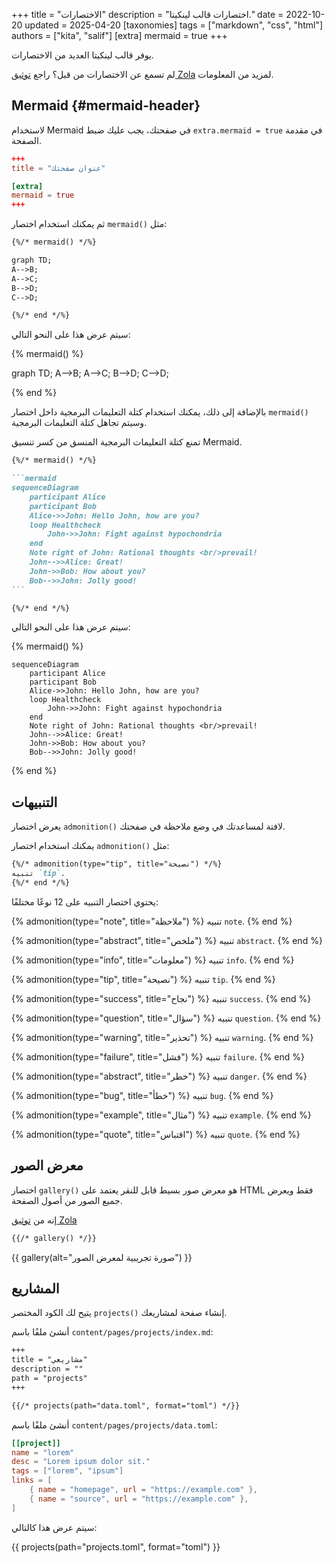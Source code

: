 +++
title = "الاختصارات"
description = "اختصارات قالب لينكيتا."
date = 2022-10-20
updated = 2025-04-20
[taxonomies]
tags = ["markdown", "css", "html"]
authors = ["kita", "salif"]
[extra]
mermaid = true
+++

يوفر قالب لينكيتا العديد من الاختصارات.

لم تسمع عن الاختصارات من قبل؟ راجع [توثيق Zola](https://www.getzola.org/documentation/content/shortcodes/) لمزيد من المعلومات.

## Mermaid {#mermaid-header}

لاستخدام Mermaid في صفحتك، يجب عليك ضبط `extra.mermaid = true` في مقدمة الصفحة.

```toml
+++
title = "عنوان صفحتك"

[extra]
mermaid = true
+++
```

ثم يمكنك استخدام اختصار `mermaid()` مثل:

```markdown
{%/* mermaid() */%}

graph TD;
A-->B;
A-->C;
B-->D;
C-->D;

{%/* end */%}
```

سيتم عرض هذا على النحو التالي:

{% mermaid() %}

graph TD;
A-->B;
A-->C;
B-->D;
C-->D;

{% end %}

بالإضافة إلى ذلك، يمكنك استخدام كتلة التعليمات البرمجية داخل اختصار `mermaid()` وسيتم تجاهل كتلة التعليمات البرمجية.

تمنع كتلة التعليمات البرمجية المنسق من كسر تنسيق Mermaid.

````markdown
{%/* mermaid() */%}

```mermaid
sequenceDiagram
    participant Alice
    participant Bob
    Alice->>John: Hello John, how are you?
    loop Healthcheck
        John->>John: Fight against hypochondria
    end
    Note right of John: Rational thoughts <br/>prevail!
    John-->>Alice: Great!
    John->>Bob: How about you?
    Bob-->>John: Jolly good!
```

{%/* end */%}
````

سيتم عرض هذا على النحو التالي:

{% mermaid() %}

```mermaid
sequenceDiagram
    participant Alice
    participant Bob
    Alice->>John: Hello John, how are you?
    loop Healthcheck
        John->>John: Fight against hypochondria
    end
    Note right of John: Rational thoughts <br/>prevail!
    John-->>Alice: Great!
    John->>Bob: How about you?
    Bob-->>John: Jolly good!
```

{% end %}

## التنبيهات

يعرض اختصار `admonition()` لافتة لمساعدتك في وضع ملاحظة في صفحتك.

يمكنك استخدام اختصار `admonition()` مثل:

```markdown
{%/* admonition(type="tip", title="نصيحة") */%}
تنبيه `tip`.
{%/* end */%}
```

يحتوي اختصار التنبيه على 12 نوعًا مختلفًا:

{% admonition(type="note", title="ملاحظة") %}
تنبيه `note`.
{% end %}

{% admonition(type="abstract", title="ملخص") %}
تنبيه `abstract`.
{% end %}

{% admonition(type="info", title="معلومات") %}
تنبيه `info`.
{% end %}

{% admonition(type="tip", title="نصيحة") %}
تنبيه `tip`.
{% end %}

{% admonition(type="success", title="نجاح") %}
تنبيه `success`.
{% end %}

{% admonition(type="question", title="سؤال") %}
تنبيه `question`.
{% end %}

{% admonition(type="warning", title="تحذير") %}
تنبيه `warning`.
{% end %}

{% admonition(type="failure", title="فشل") %}
تنبيه `failure`.
{% end %}

{% admonition(type="abstract", title="خطر") %}
تنبيه `danger`.
{% end %}

{% admonition(type="bug", title="خطأ") %}
تنبيه `bug`.
{% end %}

{% admonition(type="example", title="مثال") %}
تنبيه `example`.
{% end %}

{% admonition(type="quote", title="اقتباس") %}
تنبيه `quote`.
{% end %}

## معرض الصور

اختصار `gallery()` هو معرض صور بسيط قابل للنقر يعتمد على HTML فقط ويعرض جميع الصور من أصول الصفحة.

إنه من [توثيق Zola](https://www.getzola.org/documentation/content/image-processing/)

```markdown
{{/* gallery() */}}
```

{{ gallery(alt="صورة تجريبية لمعرض الصور") }}

## المشاريع

يتيح لك الكود المختصر `projects()` إنشاء صفحة لمشاريعك.

أنشئ ملفًا باسم `content/pages/projects/index.md`:

```markdown
+++
title = "مشاريعي"
description = ""
path = "projects"
+++

{{/* projects(path="data.toml", format="toml") */}}
```

أنشئ ملفًا باسم `content/pages/projects/data.toml`:

```toml
[[project]]
name = "lorem"
desc = "Lorem ipsum dolor sit."
tags = ["lorem", "ipsum"]
links = [
    { name = "homepage", url = "https://example.com" },
    { name = "source", url = "https://example.com" },
]
```

سيتم عرض هذا كالتالي:

{{ projects(path="projects.toml", format="toml") }}
